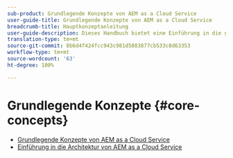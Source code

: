 ```yaml
---
sub-product: Grundlegende Konzepte von AEM as a Cloud Service
user-guide-title: Grundlegende Konzepte von AEM as a Cloud Service
breadcrumb-title: Hauptkonzeptanleitung
user-guide-description: Dieses Handbuch bietet eine Einführung in die grundlegenden Konzepte von Experience Manager as a Cloud Service, einschließlich der Architektur des neuen Service.
translation-type: tm+mt
source-git-commit: 8b6d4f424fcc943c981d5883877cb533c8d63353
workflow-type: tm+mt
source-wordcount: '63'
ht-degree: 100%

---
```



# Grundlegende Konzepte {#core-concepts}

+ [Grundlegende Konzepte von AEM as a Cloud Service](/help/core-concepts/home.md)
+ [Einführung in die Architektur von AEM as a Cloud Service](architecture.md)
